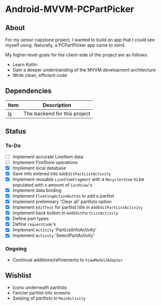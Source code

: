 # Android-MVVM-PCPartPicker

## About

For my senior capstone project, I wanted to build an app that I could see myself using.  Naturally, a PCPartPicker app came to mind.

My higher-level goals for the client-side of the project are as follows:

* Learn Kotlin
* Gain a deeper understanding of the MVVM development architecture
* Write clean, efficient code

## Dependencies

|Item|Description|
|---|---|
|[ls](https://github.com/Lacedaemon/ls)|The backend for this project|

## Status

### To-Do

- [ ] Implement accurate LineItem data
- [ ] Implement FireStore operations
- [x] Implement local database
- [x] Save info entered into `AddEditPartListActivity`
- [x] Implement reusable `LineItemFragment` with a `RecyclerView` to be populated with x amount of `CardView`'s
- [x] Implement data binding
- [x] Implement `FloatingActionButton` to add a partlist
- [x] Implement preliminary 'Clear all' partlists option
- [x] Implement `EditText` for partlist title in `AddEditPartListActivity`
- [x] Implement back button in `AddEditPartListActivity`
- [x] Define part types
- [x] Define `requestCode`'s
- [x] Implement `Activity` 'PartListInfoActivity'
- [x] Implement `Activity` 'SelectPartActivity'

### Ongoing

* Continual additions/refinements to `ViewModel`/`Adapter`

## Wishlist

* Icons underneath partlists
* Fancier partlist info screens
* Swiping of partlists in `MainActivity`

